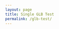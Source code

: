 ```yaml
---
layout: page
title: Single GLB Test
permalink: /glb-test/
---
```


<!-- model-viewer runtime -->
<script type="module" src="https://unpkg.com/@google/model-viewer@latest/dist/model-viewer.min.js"></script>
<script nomodule src="https://unpkg.com/@google/model-viewer@latest/dist/model-viewer-legacy.js"></script>

<!-- Viewer -->
<model-viewer id="mv"
  src="{{ '/assets/flow/pop_00_opt.glb' | relative_url }}?v={{ site.time | date: '%s' }}"
  style="width:100%; height:82vh; background:#ffffff;"
  camera-controls
  exposure="1"
  shadow-intensity="0"
  interaction-prompt="none">
</model-viewer>

<script>
  // Ensure the timeline animation actually plays so the model is visible
  document.addEventListener('DOMContentLoaded', () => {
    const mv = document.getElementById('mv');
    mv.addEventListener('load', () => {
      // Prefer the "frames" animation; fall back to the first available
      const anims = mv.availableAnimations || [];
      mv.animationName = anims.includes('frames') ? 'frames' : (anims[0] || null);
      if (mv.animationName) {
        mv.autoplay = true;
        mv.play();
      }
    });
  });
</script>
